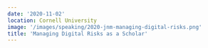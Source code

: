 ```yaml
---
date: '2020-11-02'
location: Cornell University
image: '/images/speaking/2020-jnm-managing-digital-risks.png'
title: 'Managing Digital Risks as a Scholar'
---
```

